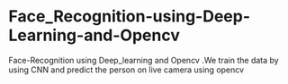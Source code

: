 # Face_Recognition-using-Deep-Learning-and-Opencv
Face-Recognition using Deep_learning and Opencv .We train the data by using CNN and predict the person on live camera using opencv
